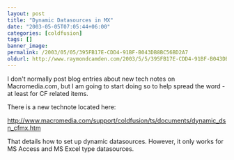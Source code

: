 ```yaml
---
layout: post
title: "Dynamic Datasources in MX"
date: "2003-05-05T07:05:44+06:00"
categories: [coldfusion]
tags: []
banner_image: 
permalink: /2003/05/05/395FB17E-CDD4-91BF-B043DB8BC56BD2A7
oldurl: http://www.raymondcamden.com/2003/5/5/395FB17E-CDD4-91BF-B043DB8BC56BD2A7
---
```


I don't normally post blog entries about new tech notes on Macromedia.com, but I am going to start doing so to help spread the word - at least for CF related items.

There is a new technote located here:

<a href="http://www.macromedia.com/support/coldfusion/ts/documents/dynamic_dsn_cfmx.htm">http://www.macromedia.com/support/coldfusion/ts/documents/dynamic_dsn_cfmx.htm</a>

That details how to set up dynamic datasources. However, it only works for MS Access and MS Excel type datasources.